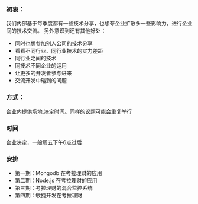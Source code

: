 ### 初衷：
  我们内部基于每季度都有一些技术分享，也想夸企业扩散多一些影响力，进行企业间的技术交流。
  另外意识到还有其他好处：
  
  - 同时也想参加别人公司的技术分享
  - 看看不同行业、同行业技术的实力差距
  - 同行业之间的技术
  - 同技术不同企业的运用
  - 让更多的开发者参与进来 
  - 交流开发中碰到的问题

### 方式：
  企业内提供场地,决定时间。同样的议题可能会重复举行

### 时间
  企业决定，一般周五下午6点过后

### 安排

  - 第一期：Mongodb 在考拉理财的应用
  - 第二期：Node.js 在考拉理财的应用
  - 第三期：考拉理财的混合监控系统
  - 第四期：敏捷开发在考拉理财


